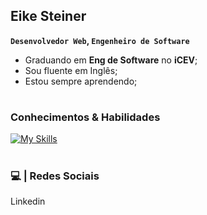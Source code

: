 ## Eike Steiner

**`Desenvolvedor Web`, `Engenheiro de Software`**

- Graduando em **Eng de Software** no **iCEV**; 
- Sou fluente em Inglês;
- Estou sempre aprendendo;

#

### Conhecimentos & Habilidades

[![My Skills](https://skillicons.dev/icons?i=html,css)]()

#

### 💻 | Redes Sociais

Linkedin

<!--
**eikesteiner/eikesteiner** is a ✨ _special_ ✨ repository because its `README.md` (this file) appears on your GitHub profile.

Here are some ideas to get you started:

- 🔭 I’m currently working on ...
- 🌱 I’m currently learning ...
- 👯 I’m looking to collaborate on ...
- 🤔 I’m looking for help with ...
- 💬 Ask me about ...
- 📫 How to reach me: ...
- 😄 Pronouns: ...
- ⚡ Fun fact: ...
-->
